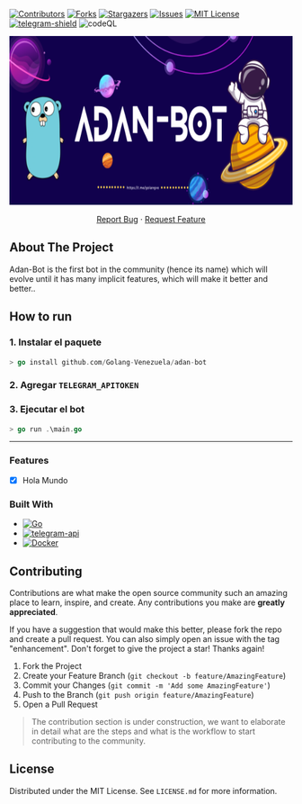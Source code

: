[![Contributors][contributors-shield]][contributors-url]
[![Forks][forks-shield]][forks-url]
[![Stargazers][stars-shield]][stars-url]
[![Issues][issues-shield]][issues-url]
[![MIT License][license-shield]][license-url]
[![telegram-shield][telegram-shield]][telegram-url]
![codeQL][codeQL-shield]

<div align="center">
  <a href="https://github.com/Golang-Venezuela/adan-bot">
    <img src="img/Adan-bot.png" alt="Logo" width="600" height="300">
    <br/>
    <p align="center">
    <a href="https://github.com/Golang-Venezuela/adan-bot/issues/new?assignees=&labels=bug+P%3F&projects=&template=bug-report.md&title=">Report Bug</a>
    ·
    <a href="https://github.com/Golang-Venezuela/adan-bot/issues/new?assignees=&labels=&projects=&template=feature-request.md&title=">Request Feature</a>
  </p>
</div>

## About The Project
Adan-Bot is the first bot in the community (hence its name) which will evolve until it has many implicit features, which will make it better and better..
## How to run 
### 1. Instalar el paquete
```go
> go install github.com/Golang-Venezuela/adan-bot
```
### 2.  Agregar `TELEGRAM_APITOKEN` 
    
### 3. Ejecutar el bot
```go    
> go run .\main.go
```
--- 
### Features
  - [x] Hola Mundo

### Built With

- [![Go][Go]][Go-url]
- [![telegram-api][telegram-api]][telegram-api-url]
- [![Docker][Docker-shield]][Docker-url]


## Contributing

Contributions are what make the open source community such an amazing place to learn, inspire, and create. Any contributions you make are **greatly appreciated**.

If you have a suggestion that would make this better, please fork the repo and create a pull request. You can also simply open an issue with the tag "enhancement".
Don't forget to give the project a star! Thanks again!

1. Fork the Project
2. Create your Feature Branch (`git checkout -b feature/AmazingFeature`)
3. Commit your Changes (`git commit -m 'Add some AmazingFeature'`)
4. Push to the Branch (`git push origin feature/AmazingFeature`)
5. Open a Pull Request

> The contribution section is under construction, we want to elaborate in detail what are the steps and what is the workflow to start contributing to the community.

## License

Distributed under the MIT License. See `LICENSE.md` for more information.

<!-- MARKDOWN LINKS & IMAGES -->
<!-- https://www.markdownguide.org/basic-syntax/#reference-style-links -->

[contributors-shield]: https://img.shields.io/github/contributors/Golang-Venezuela/adan-bot.svg?style=flat&logo=github
[contributors-url]: https://github.com/Golang-Venezuela/adan-bot/graphs/contributors
[forks-shield]: https://img.shields.io/github/forks/Golang-Venezuela/adan-bot.svg?style=flat&logo=github
[forks-url]: https://github.com/Golang-Venezuela/adan-bot/network
[stars-shield]: https://img.shields.io/github/stars/Golang-Venezuela/adan-bot.svg?style=flat&logo=github
[stars-url]: https://github.com/Golang-Venezuela/adan-bot/stargazers
[issues-shield]: https://img.shields.io/github/issues/Golang-Venezuela/adan-bot.svg?style=flat&logo=github
[issues-url]: https://github.com/Golang-Venezuela/adan-bot/issues
[license-shield]: https://img.shields.io/github/license/Golang-Venezuela/adan-bot?svghttps://go.dev/
[license-url]: https://github.com/Golang-Venezuela/adan-bot/blob/main/LICENSE
[telegram-shield]: https://img.shields.io/badge/Telegram-017cb7?style=flat&logo=Telegram&logoColor=white
[telegram-url]: https://t.me/golangve
[Go]: https://img.shields.io/badge/Go-3498DB?style=flat&logo=Go&logoColor=white
[Go-url]: https://go.dev/
[telegram-api]: https://img.shields.io/badge/telegram-api-017cb7?style=flat&logo=telegram&logoColor=white
[telegram-api-url]: https://core.telegram.org/bots/api
[codeQL-shield]: https://github.com/ossf/scorecard/workflows/CodeQL/badge.svg?branch=main
[Docker-shield]: https://img.shields.io/badge/docker-003f8c?style=flat&logo=docker&logoColor=white
[Docker-url]: https://www.docker.com/
